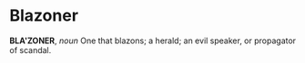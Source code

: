 # Blazoner

**BLA'ZONER**, _noun_ One that blazons; a herald; an evil speaker, or propagator of scandal.